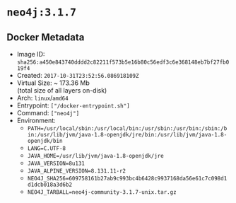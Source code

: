 # `neo4j:3.1.7`

## Docker Metadata

- Image ID: `sha256:a450e843740dddd2c82211f573b5e16b80c56edf3c6e368148eb7bf27fb019f4`
- Created: `2017-10-31T23:52:56.086918109Z`
- Virtual Size: ~ 173.36 Mb  
  (total size of all layers on-disk)
- Arch: `linux`/`amd64`
- Entrypoint: `["/docker-entrypoint.sh"]`
- Command: `["neo4j"]`
- Environment:
  - `PATH=/usr/local/sbin:/usr/local/bin:/usr/sbin:/usr/bin:/sbin:/bin:/usr/lib/jvm/java-1.8-openjdk/jre/bin:/usr/lib/jvm/java-1.8-openjdk/bin`
  - `LANG=C.UTF-8`
  - `JAVA_HOME=/usr/lib/jvm/java-1.8-openjdk/jre`
  - `JAVA_VERSION=8u131`
  - `JAVA_ALPINE_VERSION=8.131.11-r2`
  - `NEO4J_SHA256=609758161b27ab9c993bc4b6428c9937168da56e61c7c098d1d1dcb018a3d6b2`
  - `NEO4J_TARBALL=neo4j-community-3.1.7-unix.tar.gz`

